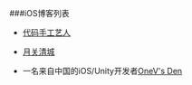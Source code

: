 ###iOS博客列表

* [代码手工艺人](http://joeyio.com/)

* [月关清城](http://www.guoms.com/)

* 一名来自中国的iOS/Unity开发者[OneV's Den](http://onevcat.com/#blog)